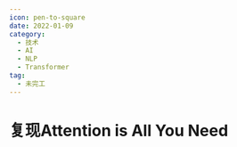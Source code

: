 ```yaml
---
icon: pen-to-square
date: 2022-01-09
category:
  - 技术
  - AI
  - NLP
  - Transformer
tag:
  - 未完工
---
```


# 复现Attention is All You Need